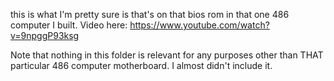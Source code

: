 this is what I'm pretty sure is that's on that bios rom in that one 486 computer I built. Video here: https://www.youtube.com/watch?v=9npggP93ksg

Note that nothing in this folder is relevant for any purposes other than THAT particular 486 computer motherboard. I almost didn't include it.
